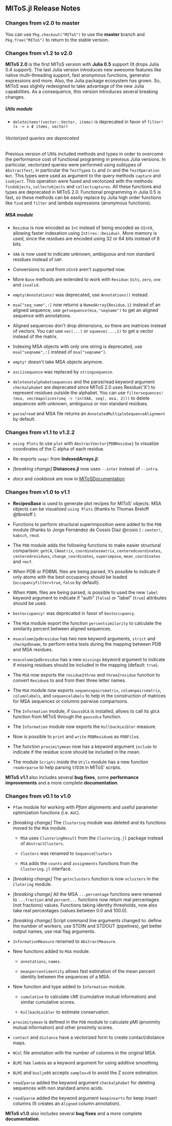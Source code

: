 ## MIToS.jl Release Notes

### Changes from v2.0 to master

You can use `Pkg.checkout("MIToS")` to use the **master** branch and `Pkg.free("MIToS")` to
return to the stable version.

### Changes from v1.2 to v2.0

**MIToS 2.0** is the first MIToS version with **Julia 0.5** support
(It drops Julia 0.4 support). The last Julia version introduces new awesome features like
native multi-threading support, fast anonymous functions, generator expressions and more.
Also, the Julia package ecosystem has grown. So, MIToS was slightly redesigned to take
advantage of the new Julia capabilities. As a consequence, this version introduces several
breaking changes.

##### Utils module    

* `deleteitems!(vector::Vector, items)` is deprecated in favor of
`filter!(x -> x ∉ items, vector)`  

###### Vectorized queries are deprecated   

Previous version of Utils included methods and types in order to overcome the performance
cost of functional programing in previous Julia versions. In particular, vectorized queries
were performed using subtypes of `AbstractTest`, in particular the `TestType`s `Is` and
`In` and the `TestOperation` `Not`. This types were used as argument to the query methods
`capture` and `isobject`. This operation were fused and vectorized with the methods:
`findobjects`, `collectobjects` and `collectcaptures`. All these functions and types are
deprecated in MIToS 2.0. Functional programming in Julia 0.5 is fast, so these methods
can be easily replace by Julia high order functions like `find` and `filter` and lambda
expressions (anonymous functions).  

##### MSA module    

* `Residue` is now encoded as `Int` instead of being encoded as `UInt8`, allowing faster
indexation using `Int(res::Residue)`. More memory is used, since the residues are encoded
using 32 or 64 bits instead of 8 bits.  

* `XAA` is now used to indicate unknown, ambiguous and non standard residues instead of `GAP`.  

* Conversions to and from `UInt8` aren't supported now.  

* More `Base` methods are extended to work with `Residue`: `bits`, `zero`, `one`
and `isvalid`.  

* `empty(Annotations)` was deprecated, use `Annotations()` instead.

* `msa["seq_name",:]` now returns a `NamedArray{Residue,1}` instead of an aligned sequence,
use `getsequence(msa,"seqname")` to get an aligned sequence with annotations.  

* Aligned sequences don't drop dimensions, so there are matrices instead of vectors. You can
use `vec(...)` or `squeeze(...,1)` to get a vector instead of the matrix.

* Indexing MSA objects with only one string is deprecated, use `msa["seqname",:]` instead
of `msa["seqname"]`.  

* `empty!` doesn't take MSA objects anymore.  

* `asciisequence` was replaced by `stringsequence`.  

* `deletenotalphabetsequences` and the parse/read keyword argument `checkalphabet` are
deprecated since MIToS 2.0 uses Residue('X') to represent residues outside the alphabet. You
can use `filtersequences!(msa, vec(mapslices(seq -> !in(XAA, seq), msa, 2)))` to delete
sequences with unknown, ambiguous or non standard residues.  

* `parse`/`read` and MSA file returns an `AnnotatedMultipleSequenceAlignment` by default.  

### Changes from v1.1 to v1.2.2

* `using Plots` to use `plot` with `AbstractVector{PDBResidue}` to visualize coordinates of the C alpha of each residue.

* Re-exports `swap!` from **IndexedArrays.jl**.

* *[breaking change]* **Distances.jl** now uses `--inter` instead of `--intra`.

* *docs* and *cookbook* are now in [MIToSDocumentation](https://github.com/diegozea/MIToSDocumentation)

### Changes from v1.0 to v1.1

* **RecipesBase** is used to generate plot recipes for MIToS’ objects. MSA objects can be visualized `using Plots` (thanks to Thomas Breloff @tbreloff ).

* Functions to perform structural superimposition were added to the `PDB` module (thanks to Jorge Fernández de Cossío Díaz @cosio ) : `center!`, `kabsch`, `rmsd`.

* The `PDB` module adds the following functions to make easier structural comparison: `getCA`, `CAmatrix`, `coordinatesmatrix`, `centeredcoordinates`, `centeredresidues`, `change_coordinates`, `superimpose`, `mean_coordinates` and `rmsf`.

* When PDB or PDBML files are being parsed, It’s possible to indicate if only atoms with the best occupancy should be loaded (`occupancyfilter=true`, `false` by default).

* When `PDBML` files are being parsed, is possible to used the new `label` keyword argument to indicate if "auth" (`false`) or "label" (`true`) attributes should be used.

* `bestoccupancy!` was deprecated in favor of `bestoccupancy`.

* The `MSA` module export the function `percentsimilarity` to calculate the similarity percent between aligned sequences.

* `msacolumn2pdbresidue` has two new keyword arguments, `strict` and `checkpdbname`, to perform extra tests during the mapping between PDB and MSA residues.

* `msacolumn2pdbresidue` has a new `missings` keyword argument to indicate if missing residues should be included in the mapping (default: `true`).

* The `MSA` now exports the `residue2three` and `three2residue` function to convert `Residue`s to and from their three letter names.

* The `MSA` module now exports `sequencepairsmatrix`, `columnpairsmatrix`, `columnlabels`, and `sequencelabels` to help in the construction of matrices for MSA sequences or columns pairwise comparisons.

* The `Information` module, if `GaussDCA` is installed, allows to call its `gDCA` function from MIToS through the `gaussdca` function.

* The `Information` module now exports the `KullbackLeibler` measure.

* Now is possible to `print` and `write` `PDBResidue`s as `PDBFile`s.

* The function `proximitymean` now has a keyword argument `include` to indicate if the residue score should be included in the mean.

* The module `Scripts` inside the `Utils` module has a new function `readorparse` to help parsing `STDIN` in MIToS’ scripts.

**MIToS v1.1** also includes several **bug fixes**, some **performance improvements** and a more complete **documentation**.

### Changes from v0.1 to v1.0

* `Pfam` module for working with *Pfam* alignments and useful parameter optimization functions (i.e. `AUC`).

* *[breaking change]* The `Clustering` module was deleted and its functions moved to the `MSA` module.

  * `MSA` uses `ClusteringResult` from the `Clustering.jl` package instead of `AbstractClusters`.

  * `Clusters` was renamed to `SequenceClusters`

  * `MSA` adds the `counts` and `assignments` functions from the `Clustering.jl` interface.

* *[breaking change]* The `getnclusters` function is now `nclusters` in the `Clutering` module.

* *[breaking change]* All the MSA `...percentage` functions were renamed to `...fraction` and `percent...` functions now return real percentages (not fractions) values.
Functions taking identity thresholds, now also take real percentages (values between 0.0 and 100.0).

* *[breaking change]* Script command line arguments changed to: define the number of workers, use STDIN and STDOUT (pipelines), get better output names, use real flag arguments.

* `InformationMeasure` renamed to `AbstractMeasure`.

* New functions added to `MSA` module.

  * `annotations`, `names`.

  * `meanpercentidentity` allows fast estimation of the mean percent identity between the sequences of a MSA.

* New function and type added to `Information` module.

  * `cumulative` to calculate cMI (cumulative mutual information) and similar cumulative scores.

  * `KullbackLeibler` to estimate conservation.

* `proximitymean` is defined in the `PDB` module to calculate pMI (proximity mutual information) and other proximity scores.

* `contact` and `distance` have a vectorized form to create contact/distance maps.

* `NCol` file annotation with the number of columns in the original MSA.

* `BLMI` has `lambda` as a keyword argument for using additive smoothing.

* `BLMI` and `buslje09` accepts `samples=0` to avoid the Z score estimation.

* `read`/`parse` added the keyword argument `checkalphabet` for deleting sequences with non standard amino acids.

* `read`/`parse` added the keyword argument `keepinserts` for keep insert columns (It creates an `Aligned` column annotation).

**MIToS v1.0** also includes several **bug fixes** and a more complete **documentation**.
